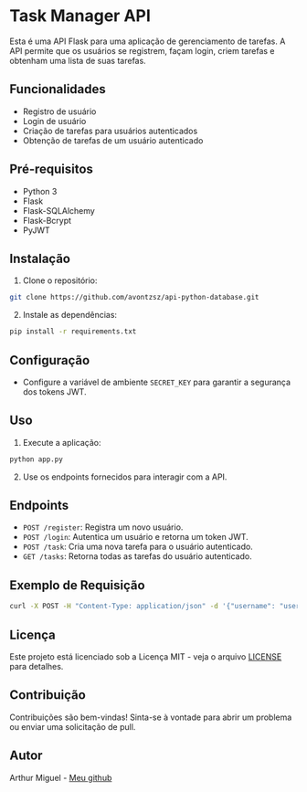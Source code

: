 # Task Manager API

Esta é uma API Flask para uma aplicação de gerenciamento de tarefas. A API permite que os usuários se registrem, façam login, criem tarefas e obtenham uma lista de suas tarefas.

## Funcionalidades

- Registro de usuário
- Login de usuário
- Criação de tarefas para usuários autenticados
- Obtenção de tarefas de um usuário autenticado

## Pré-requisitos

- Python 3
- Flask
- Flask-SQLAlchemy
- Flask-Bcrypt
- PyJWT

## Instalação

1. Clone o repositório:

```bash
git clone https://github.com/avontzsz/api-python-database.git
```

2. Instale as dependências:

```bash
pip install -r requirements.txt
```

## Configuração

- Configure a variável de ambiente `SECRET_KEY` para garantir a segurança dos tokens JWT.

## Uso

1. Execute a aplicação:

```bash
python app.py
```

2. Use os endpoints fornecidos para interagir com a API.

## Endpoints

- `POST /register`: Registra um novo usuário.
- `POST /login`: Autentica um usuário e retorna um token JWT.
- `POST /task`: Cria uma nova tarefa para o usuário autenticado.
- `GET /tasks`: Retorna todas as tarefas do usuário autenticado.

## Exemplo de Requisição

```bash
curl -X POST -H "Content-Type: application/json" -d '{"username": "user", "password": "password"}' http://localhost:5000/register
```

## Licença

Este projeto está licenciado sob a Licença MIT - veja o arquivo [LICENSE](LICENSE) para detalhes.

## Contribuição

Contribuições são bem-vindas! Sinta-se à vontade para abrir um problema ou enviar uma solicitação de pull.

## Autor

Arthur Miguel - [Meu github](https://github.com/avontzsz)
